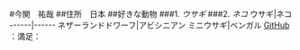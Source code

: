 #今関　祐哉 
##住所　日本
##好きな動物
###1. *ウサギ*
###2. *ネコ*
ウサギ|ネコ
------|------
ネザーランドドワーフ|アビシニアン
ミニウサギ|ベンガル
[GitHub](http://www.tama.ac.jp/) ：満足：

